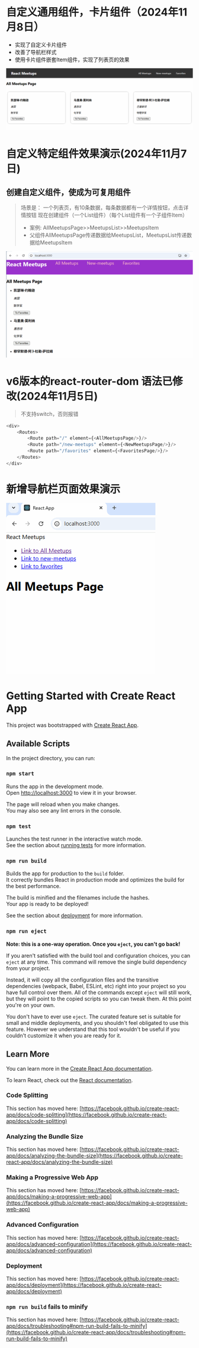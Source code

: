 

# 自定义通用组件，卡片组件（2024年11月8日）

- 实现了自定义卡片组件
- 改善了导航栏样式
- 使用卡片组件嵌套Item组件，实现了列表页的效果

![react-card-component.gif](document%2Freact-card-component.gif)


# 自定义特定组件效果演示(2024年11月7日)

## 创建自定义组件，使成为可复用组件

> 场景是：
>  一个列表页，有10条数据，每条数据都有一个详情按钮，点击详情按钮
> 现在创建组件（一个List组件）（每个List组件有一个子组件Item）
> - 案例: AllMeetupsPage>>MeetupsList>>MeetupsItem
> - 父组件AllMeetupsPage传递数据给MeetupsList，MeetupsList传递数据给MeetupsItem


![react-customer-component.gif](document%2Freact-customer-component.gif)


# v6版本的react-router-dom 语法已修改(2024年11月5日)
> 不支持switch，否则报错

```javascript
<div>
    <Routes>
        <Route path="/" element={<AllMeetupsPage/>}/>
        <Route path="/new-meetups" element={<NewMeetupsPage/>}/>
        <Route path="/favorites" element={<FavoritesPage/>}/>
    </Routes>
</div>
```

# 新增导航栏页面效果演示

![react-link-navigation.gif](document%2Freact-link-navigation.gif)






# Getting Started with Create React App

This project was bootstrapped with [Create React App](https://github.com/facebook/create-react-app).

## Available Scripts

In the project directory, you can run:

### `npm start`

Runs the app in the development mode.\
Open [http://localhost:3000](http://localhost:3000) to view it in your browser.

The page will reload when you make changes.\
You may also see any lint errors in the console.

### `npm test`

Launches the test runner in the interactive watch mode.\
See the section about [running tests](https://facebook.github.io/create-react-app/docs/running-tests) for more information.

### `npm run build`

Builds the app for production to the `build` folder.\
It correctly bundles React in production mode and optimizes the build for the best performance.

The build is minified and the filenames include the hashes.\
Your app is ready to be deployed!

See the section about [deployment](https://facebook.github.io/create-react-app/docs/deployment) for more information.

### `npm run eject`

**Note: this is a one-way operation. Once you `eject`, you can't go back!**

If you aren't satisfied with the build tool and configuration choices, you can `eject` at any time. This command will remove the single build dependency from your project.

Instead, it will copy all the configuration files and the transitive dependencies (webpack, Babel, ESLint, etc) right into your project so you have full control over them. All of the commands except `eject` will still work, but they will point to the copied scripts so you can tweak them. At this point you're on your own.

You don't have to ever use `eject`. The curated feature set is suitable for small and middle deployments, and you shouldn't feel obligated to use this feature. However we understand that this tool wouldn't be useful if you couldn't customize it when you are ready for it.

## Learn More

You can learn more in the [Create React App documentation](https://facebook.github.io/create-react-app/docs/getting-started).

To learn React, check out the [React documentation](https://reactjs.org/).

### Code Splitting

This section has moved here: [https://facebook.github.io/create-react-app/docs/code-splitting](https://facebook.github.io/create-react-app/docs/code-splitting)

### Analyzing the Bundle Size

This section has moved here: [https://facebook.github.io/create-react-app/docs/analyzing-the-bundle-size](https://facebook.github.io/create-react-app/docs/analyzing-the-bundle-size)

### Making a Progressive Web App

This section has moved here: [https://facebook.github.io/create-react-app/docs/making-a-progressive-web-app](https://facebook.github.io/create-react-app/docs/making-a-progressive-web-app)

### Advanced Configuration

This section has moved here: [https://facebook.github.io/create-react-app/docs/advanced-configuration](https://facebook.github.io/create-react-app/docs/advanced-configuration)

### Deployment

This section has moved here: [https://facebook.github.io/create-react-app/docs/deployment](https://facebook.github.io/create-react-app/docs/deployment)

### `npm run build` fails to minify

This section has moved here: [https://facebook.github.io/create-react-app/docs/troubleshooting#npm-run-build-fails-to-minify](https://facebook.github.io/create-react-app/docs/troubleshooting#npm-run-build-fails-to-minify)
